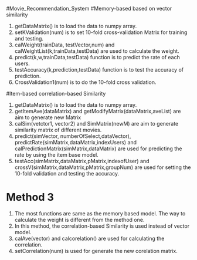 #Movie_Recommendation_System
#Memory-based based on vector similarity
1. getDataMatrix() is to load the data to numpy array.<br />
2. setKValidation(num) is to set 10-fold cross-validation Matrix for training and testing.
3. calWeight(trainData, testVector,num) and calWeightList(k,trainData,testData) are used to
calculate the weight.
4. predict(k,w,trainData,testData) function is to predict the rate of each users.
5. testAccuracy(k,prediction,testData) function is to test the accuracy of prediction.
6. CrossValidation1(num) is to do the 10-fold cross validation.<br />

#Item-based correlation-based Similarity
1. getDataMatrix() is to load the data to numpy array.
2. getItemAve(dataMatrix) and getModifyMatrix(dataMatrix,aveList) are aim to generate new
Matrix
3. calSim(vetctor1, vector2) and SimMatrix(newM) are aim to generate similarity matrix of
different movies.
4. predict(simVector, numberOfSelect,dataVector), predictRate(simMatrix,dataMatrix,indexUsers)
and calPredictionMatrix(simMatrix,dataMatrix) are used for predicting the rate by using the
item base model.
5. testAcc(simMatrix,dataMatrix,pMatrix,indexofUser) and crossV(simMatrix,dataMatrix,pMatrix,groupNum)
are used for setting the 10-fold validation and testing the accuracy.<br />

# Method 3
1. The most functions are same as the memory based model. The way to calculate the weight is different from the method one.
2. In this method, the correlation-based Similarity is used instead of vector model.
3. calAve(vector) and calcorelation() are used for calculating the correlation.
4. setCorrelation(num) is used for generate the new corelation matrix.
